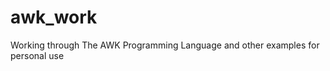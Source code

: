 awk_work
========

Working through The AWK Programming Language and other examples for personal use
